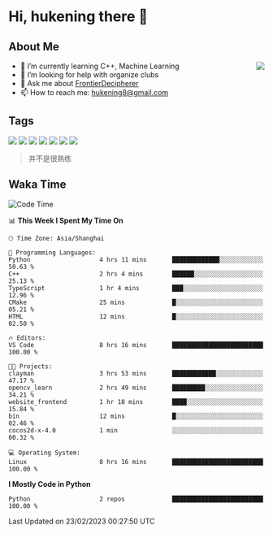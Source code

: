 # Hi, hukening there 👋

## About Me

<a href="#">
  <img align="right" src="https://github-readme-stats-git-masterrstaa-rickstaa.vercel.app/api?username=Tokyo469&count_private=true&show_icons=true&bg_color=15,f2f7fd,E0EAFC" />
</a>

- 🌱 I’m currently learning C++, Machine Learning
- 🤔 I’m looking for help with organize clubs
- 💬 Ask me about [FrontierDecipherer](https://github.com/FrontierDecipherer)
- 📫 How to reach me: hukening8@gmail.com

## Tags

![](https://img.shields.io/badge/-Python-3e74a2?style=flat-square&logo=Python&logoColor=fff)
![](https://img.shields.io/badge/-C++-00579c?style=flat-square&logo=cplusplus&logoColor=fff)
![](https://img.shields.io/badge/-Node.js-339933?style=flat-square&logo=Node.js&logoColor=fff)
![](https://img.shields.io/badge/-React-2d98ce?style=flat-square&logo=React&logoColor=fff)
![](https://img.shields.io/badge/-Linux-000000?style=flat-square&logo=Linux&logoColor=fff)
![](https://img.shields.io/badge/-MySQL-4479A1?style=flat-square&logo=MySQL&logoColor=fff)
![](https://img.shields.io/badge/-MongoDB-47A248?style=flat-square&logo=MongoDB&logoColor=fff)

> 并不是很熟练

## Waka Time

<!--START_SECTION:waka-->
![Code Time](http://img.shields.io/badge/Code%20Time-155%20hrs%2034%20mins-blue)

📊 **This Week I Spent My Time On** 

```text
🕑︎ Time Zone: Asia/Shanghai

💬 Programming Languages: 
Python                   4 hrs 11 mins       █████████████░░░░░░░░░░░░   50.63 % 
C++                      2 hrs 4 mins        ██████░░░░░░░░░░░░░░░░░░░   25.13 % 
TypeScript               1 hr 4 mins         ███░░░░░░░░░░░░░░░░░░░░░░   12.96 % 
CMake                    25 mins             █░░░░░░░░░░░░░░░░░░░░░░░░   05.21 % 
HTML                     12 mins             █░░░░░░░░░░░░░░░░░░░░░░░░   02.50 % 

🔥 Editors: 
VS Code                  8 hrs 16 mins       █████████████████████████   100.00 % 

🐱‍💻 Projects: 
clayman                  3 hrs 53 mins       ████████████░░░░░░░░░░░░░   47.17 % 
opencv_learn             2 hrs 49 mins       █████████░░░░░░░░░░░░░░░░   34.21 % 
website_frontend         1 hr 18 mins        ████░░░░░░░░░░░░░░░░░░░░░   15.84 % 
bin                      12 mins             █░░░░░░░░░░░░░░░░░░░░░░░░   02.46 % 
cocos2d-x-4.0            1 min               ░░░░░░░░░░░░░░░░░░░░░░░░░   00.32 % 

💻 Operating System: 
Linux                    8 hrs 16 mins       █████████████████████████   100.00 % 
```

**I Mostly Code in Python** 

```text
Python                   2 repos             █████████████████████████   100.00 % 
```




 Last Updated on 23/02/2023 00:27:50 UTC
<!--END_SECTION:waka-->
